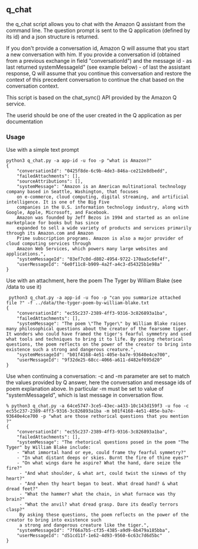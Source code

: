 ## q_chat
the q_chat script allows you to chat with the Amazon Q assistant from the command line.
The question prompt is sent to the Q application (defined by its id) and a json structure is returned.

If you don't provide a conversation id, Amazon Q will assume that you start a new conversation with him.
If you provide a conversation id (obtained from a previous exchange in field "conversationId") and the 
message id - as last returned systemMessageId" (see example below) - of last the assistant response, Q will 
assume that you continue this conversation and restore the context of this precedent conversation to 
continue the chat based on the conversation context.

This script is based on the chat_sync() API provided by the Amazon Q service.

The userid should be one of the user created in the Q application as per documentation

### Usage 
Use with a simple text prompt

```
python3 q_chat.py -a app-id -u foo -p "what is Amazon?"
{
    "conversationId": "0425f8de-6c9b-4de3-846a-ce212e8dbedd",
    "failedAttachments": [],
    "sourceAttributions": [],
    "systemMessage": "Amazon is an American multinational technology company based in Seattle, Washington, that focuses 
    on e-commerce, cloud computing, digital streaming, and artificial intelligence. It is one of the Big Five 
    companies in the U.S. information technology industry, along with Google, Apple, Microsoft, and Facebook. 
    Amazon was founded by Jeff Bezos in 1994 and started as an online marketplace for books but has since 
    expanded to sell a wide variety of products and services primarily through its Amazon.com and Amazon 
    Prime subscription programs. Amazon is also a major provider of cloud computing services through 
    Amazon Web Services, which powers many large websites and applications.",
    "systemMessageId": "03ef7c0d-d802-4954-9722-170aa5c6ef4f",
    "userMessageId": "6e0f11c8-b909-4a2f-a4c3-d54325b1e98a"
}
```

Use with an attachment, here the poem The Tyger by William Blake (see /data to use it)

```
 python3 q_chat.py -a app-id -u foo -p "can you summarize attached file ?" -f ../data/the-tyger-poem-by-william-blake.txt            
{
    "conversationId": "ec55c237-2389-4ff3-9316-3c826893a1ba",
    "failedAttachments": [],
    "systemMessage": "The poem \"The Tyger\" by William Blake raises many philosophical questions about the creator of the fearsome tiger. It wonders who could have framed the tiger's fearful symmetry and used what tools and techniques to bring it to life. By posing rhetorical questions, the poem reflects on the power of the creator to bring into existence such a strong and dangerous creature.",
    "systemMessageId": "b01f4168-4e51-405e-ba7e-93640e4ce700",
    "userMessageId": "9f32de25-68cc-4066-a611-d482ef695d20"
}
```

Use when continuing a conversation: -c and -m parameter are set to match the values provided by Q answer, 
here the conversation and message ids of poem explanation above. In particular -m must be set to value 
of "systemMessageId", which is last message in conversation flow.

```
% python3 q_chat.py -a 64ce5747-3ce5-43ec-a433-10c143d159f3 -u foo -c ec55c237-2389-4ff3-9316-3c826893a1ba -m b01f4168-4e51-405e-ba7e-93640e4ce700 -p "what are those rethorical questions that you mention ?"
{
    "conversationId": "ec55c237-2389-4ff3-9316-3c826893a1ba",
    "failedAttachments": [],
    "systemMessage": "The rhetorical questions posed in the poem "The Tyger" by William Blake include:
    - "What immortal hand or eye, could frame thy fearful symmetry?"
    - "In what distant deeps or skies. Burnt the fire of thine eyes?" 
    - "On what wings dare he aspire? What the hand, dare seize the fire?"
     - "And what shoulder, & what art, could twist the sinews of thy heart?"
     - "And when thy heart began to beat. What dread hand? & what dread feet?"
     - "What the hammer? what the chain, in what furnace was thy brain?"
     - "What the anvil? what dread grasp. Dare its deadly terrors clasp?"
     By asking these questions, the poem reflects on the power of the creator to bring into existence such 
     a strong and dangerous creature like the tiger.",
    "systemMessageId": "7f66a7b5-cf35-4385-a9d9-6b479a185bba",
    "userMessageId": "d51cd11f-1e62-4d93-9560-6c63c7d6d5bc"
}
```